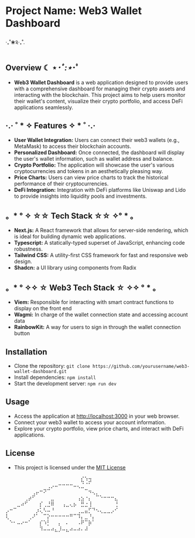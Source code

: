 # **Project Name: Web3 Wallet Dashboard**
‧₊˚❀༉‧₊˚.

## **Overview** ☾ ⋆*･ﾟ:⋆*･ﾟ

* **Web3 Wallet Dashboard** is a web application designed to provide users with a comprehensive dashboard for managing their crypto assets and interacting with the blockchain. 
This project aims to help users monitor their wallet's content, visualize their crypto portfolio, and access DeFi applications seamlessly.

## ·.· ˚ * ✧ **Features** ✧ * ˚ ·.·

* **User Wallet Integration:** Users can connect their web3 wallets (e.g., MetaMask) to access their blockchain accounts.
* **Personalized Dashboard:** Once connected, the dashboard will display the user's wallet information, such as wallet address and balance.
* **Crypto Portfolio:** The application will showcase the user's various cryptocurrencies and tokens in an aesthetically pleasing way.
* **Price Charts:** Users can view price charts to track the historical performance of their cryptocurrencies.
* **DeFi Integration:** Integration with DeFi platforms like Uniswap and Lido to provide insights into liquidity pools and investments.

## 。* ​° ✧ ☆☆ **Tech Stack** ☆☆ ✧ ​° * 。

* **Next.js:** A React framework that allows for server-side rendering, which is ideal for building dynamic web applications.
* **Typescript:** A statically-typed superset of JavaScript, enhancing code robustness.
* **Tailwind CSS:** A utility-first CSS framework for fast and responsive web design.
* **Shadcn:** a UI library using components from Radix

## 。* ​° ✧✧ ☆ **Web3 Tech Stack** ☆ ✧✧ ​° * 。

* **Viem:** Responsible for interacting with smart contract functions to display on the front end
* **Wagmi:** In charge of the wallet connection state and accessing account data 
* **RainbowKit:** A way for users to sign in through the wallet connection button

## **Installation**

* Clone the repository: `git clone https://github.com/yourusername/web3-wallet-dashboard.git`
* Install dependencies: `npm install`
* Start the development server: `npm run dev`

## **Usage**

* Access the application at [http://localhost:3000](http://localhost:3000) in your web browser.
* Connect your web3 wallet to access your account information.
* Explore your crypto portfolio, view price charts, and interact with DeFi applications.

## **License**

* This project is licensed under the [MIT License](LICENSE)

⠀⠀⠀⠀⠀⠀⠀⠀⠀⠀⠀⠀⠀⠀⠀⠀⠀⠀⠀⠀⣎⠱⣲⠀⠀⠀⠀⠀⠀⠀
⠀⠀⠀⠀⠀⠀⠀⠀⠀⠀⠀⢀⡠⠤⠒⠒⠒⠒⠤⢄⣈⠈⠁⠀⠀⠀⠀⠀⠀⠀
⠀⠀⠀⠀⠀⠀⠀⢀⡤⠒⠝⠉⠀⠀⠀⠀⠀⠀⠀⠀⠀⠉⠲⢄⡀⠀⠀⠀⠀⠀
⠀⠀⠀⠀⠀⢀⡴⠋⠀⠀⠀⠀⣀⠀⠀⠀⠀⠀⠀⢠⣢⠐⡄⠀⠉⠑⠒⠒⠒⣄
⠀⠀⠀⣀⠴⠋⠀⠀⠀⡎⢀⣘⠿⠀⠀⢠⣀⢄⡦⠀⣛⣐⢸⠀⠀⠀⠀⠀⠀⢘
⡠⠒⠉⠀⠀⠀⠀⠀⡰⢅⠣⠤⠘⠀⠀⠀⠀⠀⠀⢀⣀⣤⡋⠙⠢⢄⣀⣀⡠⠊
⢇⠀⠀⠀⠀⠀⢀⠜⠁⠀⠉⡕⠒⠒⠒⠒⠒⠛⠉⠹⡄⣀⠘⡄⠀⠀⠀⠀⠀⠀
⠀⠑⠂⠤⠔⠒⠁⠀⠀⡎⠱⡃⠀⠀⡄⠀⠄⠀⠀⠠⠟⠉⡷⠁⠀⠀⠀⠀⠀⠀
⠀⠀⠀⠀⠀⠀⠀⠀⠀⠹⠤⠤⠴⣄⡸⠤⣄⠴⠤⠴⠄⠼⠀⠀
